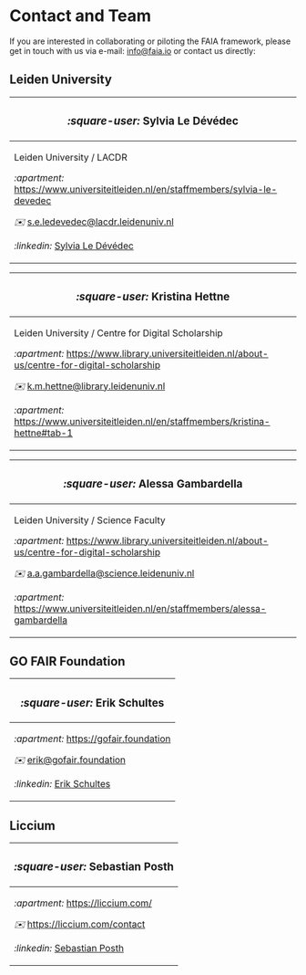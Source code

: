 # Contact and Team

If you are interested in collaborating or piloting the FAIA framework, please get in touch with us via e-mail: [info@faia.io](mailto:info@faia.io) or contact us directly:

## **Leiden University**

| <h3><i class="fa-square-user">:square-user:</i> <strong>Sylvia Le Dévédec</strong> </h3>                                                                                                                                                                                                                                                                                                                                                                                                                               |
| ---------------------------------------------------------------------------------------------------------------------------------------------------------------------------------------------------------------------------------------------------------------------------------------------------------------------------------------------------------------------------------------------------------------------------------------------------------------------------------------------------------------------- |
| <p>Leiden University / LACDR</p><p><i class="fa-apartment">:apartment:</i> <a href="https://www.universiteitleiden.nl/en/staffmembers/sylvia-le-devedec">https://www.universiteitleiden.nl/en/staffmembers/sylvia-le-devedec</a></p><p><i class="fa-envelope">:envelope:</i> <a href="mailto:s.e.ledevedec@lacdr.leidenuniv.nl">s.e.ledevedec@lacdr.leidenuniv.nl</a></p><p><i class="fa-linkedin">:linkedin:</i> <a href="https://www.linkedin.com/in/sylvia-le-d%C3%A9v%C3%A9dec-a4b743a/">Sylvia Le Dévédec</a></p> |

| <h3><i class="fa-square-user">:square-user:</i> <strong>Kristina Hettne</strong></h3>                                                                                                                                                                                                                                                                                                                                                                                                                                                                                                                                                     |
| ----------------------------------------------------------------------------------------------------------------------------------------------------------------------------------------------------------------------------------------------------------------------------------------------------------------------------------------------------------------------------------------------------------------------------------------------------------------------------------------------------------------------------------------------------------------------------------------------------------------------------------------- |
| <p>Leiden University / Centre for Digital Scholarship</p><p><i class="fa-apartment">:apartment:</i> <a href="https://www.library.universiteitleiden.nl/about-us/centre-for-digital-scholarship">https://www.library.universiteitleiden.nl/about-us/centre-for-digital-scholarship</a></p><p><i class="fa-envelope">:envelope:</i> <a href="mailto:k.m.hettne@library.leidenuniv.nl">k.m.hettne@library.leidenuniv.nl</a></p><p><i class="fa-apartment">:apartment:</i> <a href="https://www.universiteitleiden.nl/en/staffmembers/kristina-hettne#tab-1">https://www.universiteitleiden.nl/en/staffmembers/kristina-hettne#tab-1 </a></p> |

| <h3><i class="fa-square-user">:square-user:</i> <strong>Alessa Gambardella</strong></h3>                                                                                                                                                                                                                                                                                                                                                                                                                                                                                                                                               |
| -------------------------------------------------------------------------------------------------------------------------------------------------------------------------------------------------------------------------------------------------------------------------------------------------------------------------------------------------------------------------------------------------------------------------------------------------------------------------------------------------------------------------------------------------------------------------------------------------------------------------------------- |
| <p>Leiden University / Science Faculty</p><p><i class="fa-apartment">:apartment:</i> <a href="https://www.library.universiteitleiden.nl/about-us/centre-for-digital-scholarship">https://www.library.universiteitleiden.nl/about-us/centre-for-digital-scholarship</a> </p><p><i class="fa-envelope">:envelope:</i> <a href="mailto:a.a.gambardella@science.leidenuniv.nl">a.a.gambardella@science.leidenuniv.nl</a> </p><p><i class="fa-apartment">:apartment:</i> <a href="https://www.universiteitleiden.nl/en/staffmembers/alessa-gambardella#tab-1">https://www.universiteitleiden.nl/en/staffmembers/alessa-gambardella</a> </p> |

## **GO FAIR Foundation**

| <h3><i class="fa-square-user">:square-user:</i> <strong>Erik Schultes</strong></h3>                                                                                                                                                                                                                                                                               |
| ----------------------------------------------------------------------------------------------------------------------------------------------------------------------------------------------------------------------------------------------------------------------------------------------------------------------------------------------------------------- |
| <p><i class="fa-apartment">:apartment:</i> <a href="https://www.gofair.foundation/">https://gofair.foundation</a> </p><p><i class="fa-envelope">:envelope:</i> <a href="mailto:erik@gofair.foundation">erik@gofair.foundation</a></p><p><i class="fa-linkedin">:linkedin:</i> <a href="https://www.linkedin.com/in/erik-schultes-39aa8ab/">Erik Schultes</a> </p> |

## **Liccium**

| <h3><i class="fa-square-user">:square-user:</i> <strong>Sebastian Posth</strong> </h3>                                                                                                                                                                                                                                                  |
| --------------------------------------------------------------------------------------------------------------------------------------------------------------------------------------------------------------------------------------------------------------------------------------------------------------------------------------- |
| <p><i class="fa-apartment">:apartment:</i> <a href="https://liccium.com/">https://liccium.com/</a> </p><p><i class="fa-envelope">:envelope:</i> <a href="https://liccium.com/contact">https://liccium.com/contact</a> </p><p><i class="fa-linkedin">:linkedin:</i> <a href="https://www.linkedin.com/in/posth/">Sebastian Posth</a></p> |

